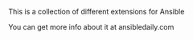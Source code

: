 This is a collection of different extensions for Ansible

You can get more info about it at ansibledaily.com
